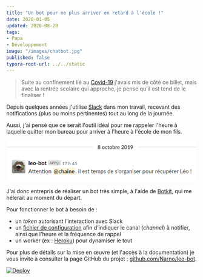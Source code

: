 ```yaml
---
title: "Un bot pour ne plus arriver en retard à l'école !"
date: 2020-01-05
updated: 2020-08-28
tags:
- Papa
- Développement
image: "/images/chatbot.jpg"
published: false
typora-root-url: ../../static
---
```

> Suite au confinement lié au [Covid-19](https://fr.m.wikipedia.org/wiki/Pand%C3%A9mie_de_Covid-19_en_France) j'avais mis de côté ce billet, mais avec la rentrée scolaire qui approche, je pense qu'il est tend de le finaliser !

Depuis quelques années j'utilise [Slack](https://slack.com/intl/fr-fr/) dans mon travail, recevant des notifications (plus ou moins pertinentes) tout au long de la journée.

Aussi, j'ai pensé que ce serait l'outil idéal pour me rappeler l'heure à laquelle quitter mon bureau pour arriver à l'heure à l'école de mon fils.

![](/images/leo-bot-demo.png "Capture d'écran d'une notification Slack")

J'ai donc entrepris de réaliser un bot très simple, à l'aide de [Botkit](https://github.com/howdyai/botkit), qui me hélerait au moment du départ.

<!-- break -->
Pour fonctionner le bot à besoin de :

- un *token* autorisant l’interaction avec Slack
- un [fichier de configuration](https://github.com/Narno/leo-bot/blob/master/.env.dist) afin d’indiquer le canal (_channel_) à notifier, ainsi que l'heure et la fréquence de rappel
- un worker (ex : [Heroku](https://www.heroku.com)) pour dynamiser le tout

Pour plus de détails sur la mise en œuvre (et l'accès à la documentation) je vous invite à consulter la page GitHub du projet : [github.com/Narno/leo-bot](https://github.com/Narno/leo-bot).

[![Deploy](https://www.herokucdn.com/deploy/button.svg)](https://heroku.com/deploy?template=https://github.com/Narno/leo-bot)